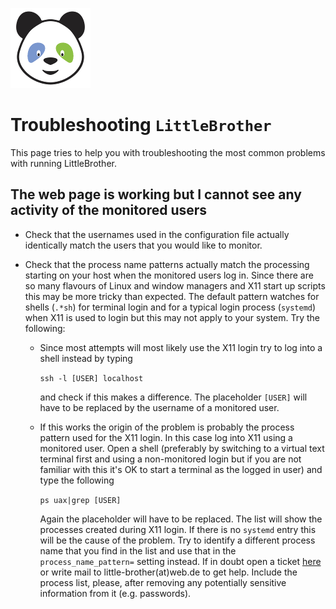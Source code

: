 ![LittleBrother-Logo](little_brother/static/icons/icon-baby-panda-128x128.png)

# Troubleshooting `LittleBrother`

This page tries to help you with troubleshooting the most common problems with running LittleBrother. 

## The web page is working but I cannot see any activity of the monitored users

*   Check that the usernames used in the configuration file actually identically match the users that you would 
    like to monitor.

*   Check that the process name patterns actually match the processing starting on your host when the monitored users
    log in. Since there are so many flavours of Linux and window managers and X11 start up scripts this may be more 
    tricky than expected. The default pattern watches for shells (`.*sh`) for terminal login and for a typical login 
    process (`systemd`) when X11 is used to login but this may not apply to your system. Try the following:

    *   Since most attempts will most likely use the X11 login try to log into a shell instead by typing
  
        `ssh -l [USER] localhost`
      
        and check if this makes a difference. The placeholder `[USER]` will have to be replaced by the username of a 
        monitored user.
    
    *   If this works the origin of the problem is probably the process pattern used for the X11 login. In this case
        log into X11 using a monitored user. Open a shell (preferably by switching to a virtual text terminal first and 
        using a non-monitored login but if you are not familiar with this it's OK to start a terminal as the logged in 
        user) and type the following
    
        `ps uax|grep [USER]`
       
        Again the placeholder will have to be replaced. The list will show the processes created during X11 login. 
        If there is no `systemd` entry this will be the cause of the problem. Try to identify a different process name 
        that you find in the list and use that in the `process_name_pattern=` setting instead. If in doubt open a 
        ticket [here](../issues) or write mail to  little-brother(at)web.de to get help. Include the process list, 
        please, after removing any potentially sensitive information from it (e.g. passwords).    
